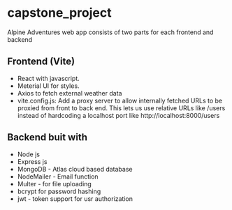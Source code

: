 # capstone_project
Alpine Adventures web app consists of two parts for each frontend and backend

Frontend (Vite)
------------------
* React with javascript. 
* Meterial UI for styles.
* Axios to fetch external weather data 
* vite.config.js: Add a proxy server to allow internally fetched URLs to be proxied from front to back end. This lets us use relative URLs like /users instead of hardcoding a localhost port like http://localhost:8000/users

Backend buit with
-----------------
* Node js 
* Express js
* MongoDB - Atlas cloud based database
* NodeMailer - Email function
* Multer - for file uploading
* bcrypt for password hashing
* jwt - token support for usr authorization




